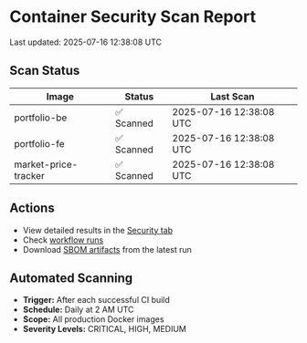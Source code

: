 # Container Security Scan Report

Last updated: 2025-07-16 12:38:08 UTC

## Scan Status

| Image | Status | Last Scan |
|-------|--------|-----------|
| portfolio-be | ✅ Scanned | 2025-07-16 12:38:08 UTC |
| portfolio-fe | ✅ Scanned | 2025-07-16 12:38:08 UTC |
| market-price-tracker | ✅ Scanned | 2025-07-16 12:38:08 UTC |

## Actions

- View detailed results in the [Security tab](https://github.com/ktenman/portfolio/security/code-scanning)
- Check [workflow runs](https://github.com/ktenman/portfolio/actions/workflows/trivy-scan.yml)
- Download [SBOM artifacts](https://github.com/ktenman/portfolio/actions/workflows/trivy-scan.yml) from the latest run

## Automated Scanning

- **Trigger:** After each successful CI build
- **Schedule:** Daily at 2 AM UTC
- **Scope:** All production Docker images
- **Severity Levels:** CRITICAL, HIGH, MEDIUM

